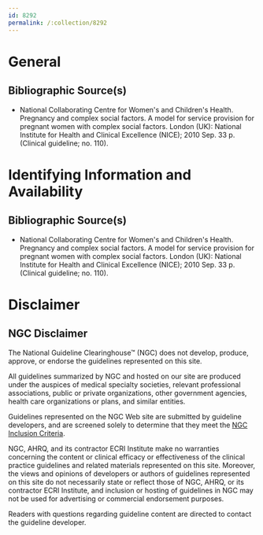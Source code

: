 ```yaml
---
id: 8292
permalink: /:collection/8292
---
```


# General

## Bibliographic Source(s)

- National Collaborating Centre for Women's and Children's Health. Pregnancy and complex social factors. A model for service provision for pregnant women with complex social factors. London (UK): National Institute for Health and Clinical Excellence (NICE); 2010 Sep. 33 p. (Clinical guideline; no. 110).

# Identifying Information and Availability

## Bibliographic Source(s)

- National Collaborating Centre for Women's and Children's Health. Pregnancy and complex social factors. A model for service provision for pregnant women with complex social factors. London (UK): National Institute for Health and Clinical Excellence (NICE); 2010 Sep. 33 p. (Clinical guideline; no. 110).

# Disclaimer

## NGC Disclaimer

The National Guideline Clearinghouse™ (NGC) does not develop, produce, approve, or endorse the guidelines represented on this site.

All guidelines summarized by NGC and hosted on our site are produced under the auspices of medical specialty societies, relevant professional associations, public or private organizations, other government agencies, health care organizations or plans, and similar entities.

Guidelines represented on the NGC Web site are submitted by guideline developers, and are screened solely to determine that they meet the [NGC Inclusion Criteria](/help-and-about/summaries/inclusion-criteria).

NGC, AHRQ, and its contractor ECRI Institute make no warranties concerning the content or clinical efficacy or effectiveness of the clinical practice guidelines and related materials represented on this site. Moreover, the views and opinions of developers or authors of guidelines represented on this site do not necessarily state or reflect those of NGC, AHRQ, or its contractor ECRI Institute, and inclusion or hosting of guidelines in NGC may not be used for advertising or commercial endorsement purposes.

Readers with questions regarding guideline content are directed to contact the guideline developer.

